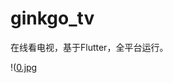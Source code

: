 # ginkgo_tv

在线看电视，基于Flutter，全平台运行。

!([0.jpg](https://github.com/hupo376787/ginkgo_tv/blob/master/screenshot/0.jpg)
